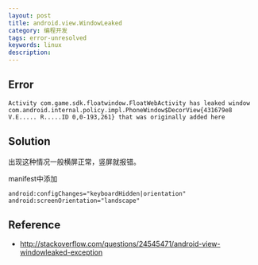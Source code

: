 ```yaml
---
layout: post
title: android.view.WindowLeaked
category: 编程开发
tags: error-unresolved
keywords: linux
description: 
---	
```



## Error

```
Activity com.game.sdk.floatwindow.FloatWebActivity has leaked window com.android.internal.policy.impl.PhoneWindow$DecorView{431679e8 V.E..... R.....ID 0,0-193,261} that was originally added here
```

## Solution

出现这种情况一般横屏正常，竖屏就报错。

manifest中添加

```
android:configChanges="keyboardHidden|orientation"
android:screenOrientation="landscape"
```

## Reference

* <http://stackoverflow.com/questions/24545471/android-view-windowleaked-exception>